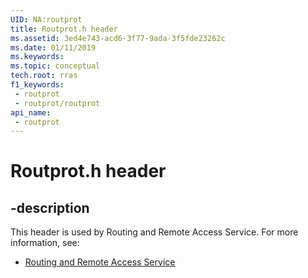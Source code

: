 ```yaml
---
UID: NA:routprot
title: Routprot.h header
ms.assetid: 3ed4e743-acd6-3f77-9ada-3f5fde23262c
ms.date: 01/11/2019
ms.keywords: 
ms.topic: conceptual
tech.root: rras
f1_keywords:
 - routprot
 - routprot/routprot
api_name:
 - routprot
---
```


# Routprot.h header


## -description

This header is used by Routing and Remote Access Service. For more information, see:

- [Routing and Remote Access Service](../_rras/index.md)

